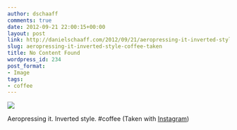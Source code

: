 ```yaml
---
author: dschaaff
comments: true
date: 2012-09-21 22:00:15+00:00
layout: post
link: http://danielschaaff.com/2012/09/21/aeropressing-it-inverted-style-coffee-taken/
slug: aeropressing-it-inverted-style-coffee-taken
title: No Content Found
wordpress_id: 234
post_format:
- Image
tags:
- coffee
---
```


![](https://danielschaaff.files.wordpress.com/2012/09/tumblr_mapzsfipfe1qcnv82o1_1280.jpg)

Aeropressing it. Inverted style. #coffee (Taken with [Instagram](http://instagram.com))
